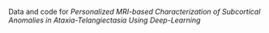 Data and code for *Personalized MRI-based Characterization of Subcortical Anomalies in Ataxia-Telangiectasia Using Deep-Learning*
